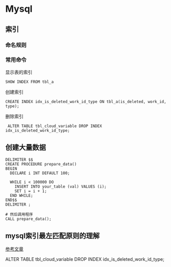 # Mysql

## 索引

### 命名规则


### 常用命令

显示表的索引

```mysql
SHOW INDEX FROM tbl_a
```

创建索引

```mysql
CREATE INDEX idx_is_deleted_work_id_type ON tbl_a(is_deleted, work_id, type); 
```

删除索引
```mysql
 ALTER TABLE tbl_cloud_variable DROP INDEX idx_is_deleted_work_id_type;
```

## 创建大量数据

```mysql
DELIMITER $$
CREATE PROCEDURE prepare_data()
BEGIN
  DECLARE i INT DEFAULT 100;

  WHILE i < 100000 DO
    INSERT INTO your_table (val) VALUES (i);
    SET i = i + 1;
  END WHILE;
END$$
DELIMITER ;

# 然后调用程序
CALL prepare_data();
```

## mysql索引最左匹配原则的理解

[参考文章](https://www.zhihu.com/question/36996520)



 ALTER TABLE tbl_cloud_variable DROP INDEX idx_is_deleted_work_id_type;
